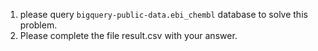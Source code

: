 1. please query `bigquery-public-data.ebi_chembl` database to solve this problem.
2. Please complete the file result.csv with your answer.